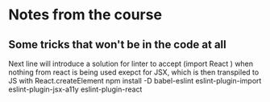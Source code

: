 # Notes from the course

## Some tricks that won't be in the code at all

Next line will introduce a solution for linter to accept (import React ) when nothing from react is being used exepct for JSX, which is then transpiled to JS with React.createElement
npm install -D babel-eslint eslint-plugin-import eslint-plugin-jsx-a11y eslint-plugin-react

